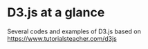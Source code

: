 # D3.js at a glance
Several codes and examples of D3.js based on https://www.tutorialsteacher.com/d3js
